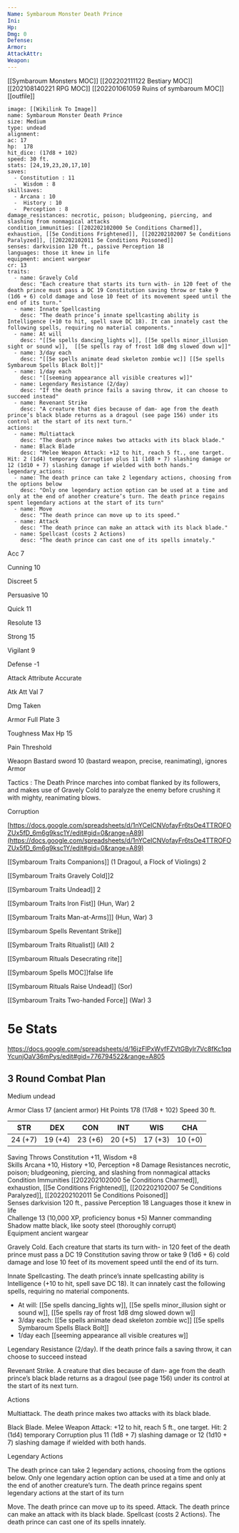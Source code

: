 ```yaml
---
Name: Symbaroum Monster Death Prince
Ini: 
Hp: 
Dmg: 0
Defense: 
Armor: 
AttackAttr: 
Weapon: 
---
```

[[Symbaroum Monsters MOC]]
[[202202111122 Bestiary MOC]]
[[202108140221 RPG MOC]]
[[202201061059 Ruins of symbaroum MOC]]
[[outfile]]
```statblock
image: [[Wikilink To Image]]
name: Symbaroum Monster Death Prince
size: Medium
type: undead
alignment:
ac: 17
hp:  178
hit_dice: (17d8 + 102)
speed: 30 ft.
stats: [24,19,23,20,17,10]
saves:
  - Constitution : 11
  -  Wisdom : 8
skillsaves:
  - Arcana : 10
  -  History : 10
  -  Perception : 8
damage_resistances: necrotic, poison; bludgeoning, piercing, and slashing from nonmagical attacks
condition_immunities: [[202202102000 5e Conditions Charmed]], exhaustion, [[5e Conditions Frightened]], [[202202102007 5e Conditions Paralyzed]], [[202202102011 5e Conditions Poisoned]]
senses: darkvision 120 ft., passive Perception 18
languages: those it knew in life
equipment: ancient wargear
cr: 13
traits:
  - name: Gravely Cold
    desc: "Each creature that starts its turn with- in 120 feet of the death prince must pass a DC 19 Constitution saving throw or take 9 (1d6 + 6) cold damage and lose 10 feet of its movement speed until the end of its turn."
  - name: Innate Spellcasting
    desc: "The death prince’s innate spellcasting ability is Intelligence (+10 to hit, spell save DC 18). It can innately cast the following spells, requiring no material components."
  - name: At will
    desc: "[[5e spells dancing_lights w]], [[5e spells minor_illusion sight or sound w]],  [[5e spells ray of frost 1d8 dmg slowed down w]]"
  - name: 3/day each 
    desc: "[[5e spells animate dead skeleton zombie wc]] [[5e spells Symbaroum Spells Black Bolt]]"
  - name: 1/day each
    desc: "[[seeming appearance all visible creatures w]]"
  - name: Legendary Resistance (2/day)
    desc: "If the death prince fails a saving throw, it can choose to succeed instead"
  - name: Revenant Strike
    desc: "A creature that dies because of dam- age from the death prince’s black blade returns as a dragoul (see page 156) under its control at the start of its next turn."
actions:
  - name: Multiattack
    desc: "The death prince makes two attacks with its black blade."
  - name: Black Blade
    desc: "Melee Weapon Attack: +12 to hit, reach 5 ft., one target. Hit: 2 (1d4) temporary Corruption plus 11 (1d8 + 7) slashing damage or 12 (1d10 + 7) slashing damage if wielded with both hands."
legendary_actions:
  - name: The death prince can take 2 legendary actions, choosing from the options below
    desc: "Only one legendary action option can be used at a time and only at the end of another creature’s turn. The death prince regains spent legendary actions at the start of its turn"
  - name: Move
    desc: "The death prince can move up to its speed."
  - name: Attack
    desc: "The death prince can make an attack with its black blade."
  - name: Spellcast (costs 2 Actions)
    desc: "The death prince can cast one of its spells innately."
```
Acc 7

Cunning 10

Discreet 5

Persuasive 10

Quick 11

Resolute 13

Strong 15

Vigilant 9

Defense -1

Attack Attribute Accurate

Atk Att Val 7

Dmg Taken

Armor Full Plate 3

Toughness Max Hp 15

Pain Threshold

Weaopn Bastard sword 10 (bastard weapon, precise, reanimating), ignores Armor

Tactics : The Death Prince marches into combat flanked by its followers, and makes use of Gravely Cold to paralyze the enemy before crushing it with mighty, reanimating blows.

Corruption

[https://docs.google.com/spreadsheets/d/1nYCeICNVofayFr6tsOe4TTROFOZUx5fD_6m6g9ksc1Y/edit#gid=0&range=A89](https://docs.google.com/spreadsheets/d/1nYCeICNVofayFr6tsOe4TTROFOZUx5fD_6m6g9ksc1Y/edit#gid=0&range=A89)

[[Symbaroum Traits Companions]] (1 Dragoul, a Flock of Violings) 2

[[Symbaroum Traits Gravely Cold]]2

[[Symbaroum Traits Undead]] 2

[[Symbaroum Traits Iron Fist]] (Hun, War) 2

[[Symbaroum Traits Man-at-Arms]]] (Hun, War) 3

[[Symbaroum Spells Reventant Strike]]

[[Symbaroum Traits Ritualist]] (All) 2

[[Symbaroum Rituals Desecrating rite]]

[[Symbaroum Spells MOC]]false life

[[Symbaroum Rituals Raise Undead]] (Sor)

[[Symbaroum Traits Two-handed Force]] (War) 3

# 5e Stats 
https://docs.google.com/spreadsheets/d/16jzFlPxWvfFZVtGBylr7Vc8fKc1qqYcunjOaV36mPys/edit#gid=776794522&range=A805
## 3 Round Combat Plan

 

Medium undead

Armor Class 17 (ancient armor)
Hit Points 178 (17d8 + 102)
Speed 30 ft.

 

| STR     | DEX     | CON     | INT     | WIS     | CHA     |
| ------- | ------- | ------- | ------- | ------- | ------- |
| 24 (+7) | 19 (+4) | 23 (+6) | 20 (+5) | 17 (+3) | 10 (+0) |


 

Saving Throws Constitution +11, Wisdom +8  
Skills Arcana +10, History +10, Perception +8 
Damage Resistances necrotic, poison; bludgeoning, piercing, and slashing from nonmagical attacks 
Condition Immunities [[202202102000 5e Conditions Charmed]], exhaustion, [[5e Conditions Frightened]], [[202202102007 5e Conditions Paralyzed]], [[202202102011 5e Conditions Poisoned]]  
Senses darkvision 120 ft., passive Perception 18
Languages those it knew in life  
Challenge 13 (10,000 XP, proficiency bonus +5) 
Manner commanding  
Shadow matte black, like sooty steel (thoroughly corrupt)  
Equipment ancient wargear

 

Gravely Cold. Each creature that starts its turn with- in 120 feet of the death prince must pass a DC 19 Constitution saving throw or take 9 (1d6 + 6) cold damage and lose 10 feet of its movement speed until the end of its turn.

Innate Spellcasting. The death prince’s innate spellcasting ability is Intelligence (+10 to hit, spell save DC 18). It can innately cast the following spells, requiring no material components.
- At will:  [[5e spells dancing_lights w]], [[5e spells minor_illusion sight or sound w]],  [[5e spells ray of frost 1d8 dmg slowed down w]]
-  3/day each:   [[5e spells animate dead skeleton zombie wc]] [[5e spells Symbaroum Spells Black Bolt]] 
-  1/day each  [[seeming appearance all visible creatures w]]

Legendary Resistance (2/day). If the death prince fails a saving throw, it can choose to succeed instead

Revenant Strike. A creature that dies because of dam- age from the death prince’s black blade returns as a dragoul (see page 156) under its control at the start of its next turn.

Actions

Multiattack. The death prince makes two attacks with its black blade.

Black Blade. Melee Weapon Attack: +12 to hit, reach 5 ft., one target. Hit: 2 (1d4) temporary Corruption plus 11 (1d8 + 7) slashing damage or 12 (1d10 + 7) slashing damage if wielded with both hands.
 
Legendary Actions

 The death prince can take 2 legendary actions, choosing from the options below. Only one legendary action option can be used at a time and only at the end of another creature’s turn. The death prince regains spent legendary actions at the start of its turn
 
Move. The death prince can move up to its speed. 
Attack. The death prince can make an attack with its black blade.
Spellcast (costs 2 Actions). The death prince can cast one of its spells innately.

